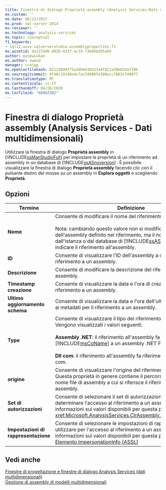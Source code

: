 ```yaml
---
title: Finestra di dialogo Proprietà assembly (Analysis Services-Dati multidimensionali) | Microsoft Docs
ms.custom: ''
ms.date: 06/13/2017
ms.prod: sql-server-2014
ms.reviewer: ''
ms.technology: analysis-services
ms.topic: conceptual
f1_keywords:
- sql12.asvs.sqlserverstudio.assemblyproperties.f1
ms.assetid: da1174d6-d82b-4337-ac19-7368dbd95a84
author: minewiskan
ms.author: owend
manager: craigg
ms.openlocfilehash: b21230ddff5a3db043b533a4f921a30b02da739b
ms.sourcegitcommit: 6fd8c1914de4c7ac24900fe388ecc7883c740077
ms.translationtype: MT
ms.contentlocale: it-IT
ms.lasthandoff: 04/26/2020
ms.locfileid: "66062302"
---
```

# <a name="assembly-properties-dialog-box-analysis-services---multidimensional-data"></a>Finestra di dialogo Proprietà assembly (Analysis Services - Dati multidimensionali)
  Utilizzare la finestra di dialogo **Proprietà assembly** in [!INCLUDE[ssManStudioFull](../includes/ssmanstudiofull-md.md)] per impostare le proprietà di un riferimento ad assembly in un database di [!INCLUDE[ssASnoversion](../includes/ssasnoversion-md.md)] . È possibile visualizzare la finestra di dialogo **Proprietà assembly** facendo clic con il pulsante destro del mouse su un assembly in **Esplora oggetti** e scegliendo **Proprietà**.  
  
## <a name="options"></a>Opzioni  
  
|Termine|Definizione|  
|----------|----------------|  
|**Nome**|Consente di modificare il nome del riferimento a un assembly.<br /><br /> Nota: cambiando questo valore non si modifica il nome dell'assembly definito nel riferimento, ma il nome usato dall'istanza o dal database di [!INCLUDE[ssASnoversion](../includes/ssasnoversion-md.md)] per indicare il riferimento all'assembly.|  
|**ID**|Consente di visualizzare l'ID dell'assembly a cui si riferisce il riferimento a un assembly.|  
|**Descrizione**|Consente di modificare la descrizione del riferimento a un assembly.|  
|**Timestamp creazione**|Consente di visualizzare la data e l'ora di creazione del riferimento a un assembly.|  
|**Ultimo aggiornamento schema**|Consente di visualizzare la data e l'ora dell'ultimo aggiornamento ai metadati per il riferimento a un assembly.|  
|**Type**|Consente di visualizzare il tipo del riferimento a un assembly. Vengono visualizzati i valori seguenti:<br /><br /> **Assembly .NET**: il riferimento all'assembly fa riferimento [!INCLUDE[msCoName](../includes/msconame-md.md)] a un assembly .NET Framework.<br /><br /> **Dll com**: il riferimento all'assembly fa riferimento a una libreria com.|  
|**origine**|Consente di visualizzare l'origine del riferimento a un assembly. Questa proprietà in genere contiene il percorso completo e il nome file di assembly a cui si riferisce il riferimento a un assembly.|  
|**Set di autorizzazioni**|Consente di selezionare il set di autorizzazioni utilizzato per determinare l'accesso al riferimento a un assembly. Per ulteriori informazioni sui valori disponibili per questa proprietà, vedere <xref:Microsoft.AnalysisServices.ClrAssembly.PermissionSet%2A>.|  
|**Impostazioni di rappresentazione**|Consente di selezionare le impostazioni di rappresentazione da utilizzare per l'accesso al riferimento a un assembly. Per altre informazioni sui valori disponibili per questa proprietà, vedere [Elemento ImpersonationInfo &#40;ASSL&#41;](https://docs.microsoft.com/bi-reference/assl/properties/impersonationinfo-element-assl)|  
  
## <a name="see-also"></a>Vedi anche  
 [Finestre di progettazione e finestre di dialogo Analysis Services &#40;dati multidimensionali&#41;](analysis-services-designers-and-dialog-boxes-multidimensional-data.md)   
 [Gestione di assembly di modelli multidimensionali](multidimensional-models/multidimensional-model-assemblies-management.md)  
  
  
